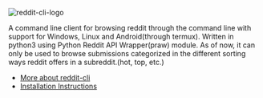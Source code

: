 ![reddit-cli-logo](https://i.imgur.com/nZQxFVF.png)

A command line client for browsing reddit through the command line with support for Windows, Linux and Android(through termux).
Written in python3 using Python Reddit API Wrapper(praw) module. As of now, it can only be used to browse submissions categorized in the different sorting ways reddit offers in a subreddit.(hot, top, etc.)
* [More about reddit-cli](https://github.com/AyamDobhal/reddit-cli/wiki)
* [Installation Instructions](https://github.com/AyamDobhal/reddit-cli/wiki/Guide-for-setting-things-up)

